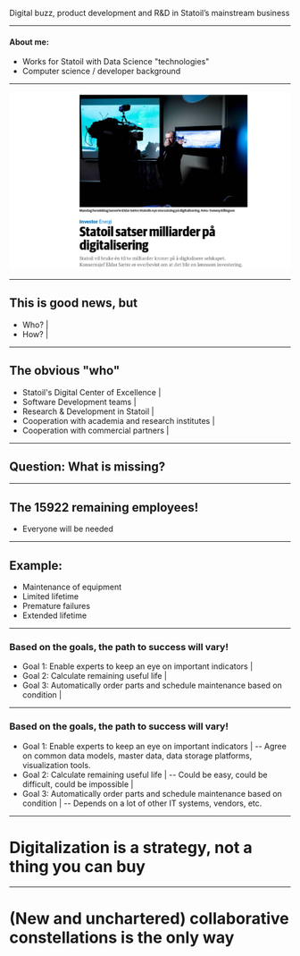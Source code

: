 Digital buzz, product development and R&D in Statoil’s mainstream business

---

#### About me:
- Works for Statoil with Data Science "technologies"
- Computer science / developer background
 
---
 
![Statoil Digitalization](assets/images/statoil_digitalisering.png)

---

## This is good news, but
- Who? |
- How? |

---
## The obvious "who"
- Statoil's Digital Center of Excellence |
- Software Development teams |
- Research & Development in Statoil |
- Cooperation with academia and research institutes |
- Cooperation with commercial partners |

---

## Question: What is missing?

---

## The 15922 remaining employees!
- Everyone will be needed

---

## Example:
- Maintenance of equipment
- Limited lifetime
- Premature failures
- Extended lifetime

---
### Based on the goals, the path to success will vary!
- Goal 1: Enable experts to keep an eye on important indicators |
- Goal 2: Calculate remaining useful life |
- Goal 3: Automatically order parts and schedule maintenance based on condition |

---
### Based on the goals, the path to success will vary!
- Goal 1: Enable experts to keep an eye on important indicators |
-- Agree on common data models, master data, data storage platforms, visualization tools.
- Goal 2: Calculate remaining useful life |
-- Could be easy, could be difficult, could be impossible |
- Goal 3: Automatically order parts and schedule maintenance based on condition |
-- Depends on a lot of other IT systems, vendors, etc.

---
# Digitalization is a strategy, not a thing you can buy

---
# (New and unchartered) collaborative constellations is the only way


